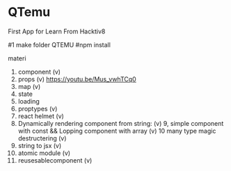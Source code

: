 # QTemu
First App for Learn From Hacktiv8

#1 make folder QTEMU
#npm install

materi
1. component (v)
2. props (v) https://youtu.be/Mus_vwhTCq0
3. map (v)
4. state 
5. loading
6. proptypes (v)
7. react helmet (v)
8. Dynamically rendering component from string: (v)
9, simple component with const && Lopping component with array (v)
10 many type magic destructering (v)
11. string to jsx (v)
12. atomic module (v)
13. reusesablecomponent (v)
